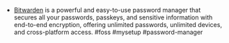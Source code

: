 - [Bitwarden](https://bitwarden.com/) is a powerful and easy-to-use password manager that secures all your passwords, passkeys, and sensitive information with end-to-end encryption, offering unlimited passwords, unlimited devices, and cross-platform access. #foss #mysetup #password-manager
